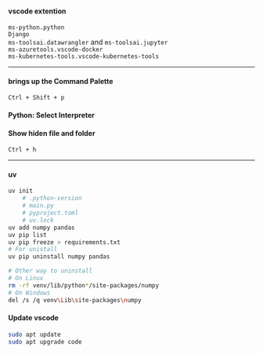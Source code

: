 
#### vscode extention
`ms-python.python`<br>
`Django`<br>
`ms-toolsai.datawrangler` and `ms-toolsai.jupyter`<br>
`ms-azuretools.vscode-docker`<br>
`ms-kubernetes-tools.vscode-kubernetes-tools`<br>

---

#### brings up the Command Palette
`Ctrl + Shift + p`

#### Python: Select Interpreter

#### Show hiden file and folder 
`Ctrl + h`

---

#### uv
```bash
uv init
    # .python-version
    # main.py
    # pyproject.toml
    # uv.lock
uv add numpy pandas
uv pip list
uv pip freeze > requirements.txt
# For unistall
uv pip uninstall numpy pandas

# Other way to uninstall
# On Linux
rm -rf venv/lib/python*/site-packages/numpy
# On Windows
del /s /q venv\Lib\site-packages\numpy
```

#### Update vscode
```bash
sudo apt update
sudo apt upgrade code
```
